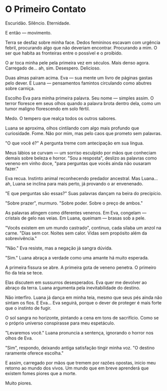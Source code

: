 # O Primeiro Contato

Escuridão. Silêncio. Eternidade.

E então — movimento.

Terra se desfaz sobre minha face. Dedos femininos escavam com urgência febril, procurando algo que não deveriam encontrar. Procurando a mim. O ser que habita as fronteiras entre o possível e o proibido.

O ar toca minha pele pela primeira vez em séculos. Mais denso agora. Carregado de... ah, sim. Desespero. Delicioso.

Duas almas pairam acima. Eva — sua mente um livro de páginas gastas pelo dever. E Luana — pensamentos famintos circulando como abutres sobre carniça.

Escolho Eva para minha primeira palavra. Seu nome — simples assim. O terror floresce em seus olhos quando a palavra brota dentro dela, como um tumor maligno florescendo em solo fértil.

Medo. O tempero que realça todos os outros sabores.

Luana se aproxima, olhos cintilando com algo mais profundo que curiosidade. Fome. Não por mim, mas pelo caos que prometo sem palavras.

"O que você é?" A pergunta treme com antecipação em sua língua.

Meus lábios se curvam — um sorriso esculpido por mãos que conheciam demais sobre beleza e horror. "Sou a resposta", deslizo as palavras como veneno em vinho doce, "para perguntas que vocês ainda não ousaram fazer."

Eva recua. Instinto animal reconhecendo predador ancestral. Mas Luana... ah, Luana se inclina para mais perto, já provando o ar envenenado.

"E que perguntas são essas?" Suas palavras dançam na beira do precipício.

"Sobre prazer", murmuro. "Sobre poder. Sobre o preço de ambos."

As palavras atingem como diferentes venenos. Em Eva, congelam — cristais de gelo nas veias. Em Luana, queimam — brasas sob a pele.

"Vocês existem em um mundo castrado", continuo, cada sílaba um anzol na carne. "Dias sem cor. Noites sem calor. Vidas sem propósito além da sobrevivência."

"Não." Eva resiste, mas a negação já sangra dúvida.

"Sim." Luana abraça a verdade como uma amante há muito esperada.

A primeira fissura se abre. A primeira gota de veneno penetra. O primeiro fio da teia se tece.

Elas discutem em sussurros desesperados. Eva quer me devolver ao abraço da terra. Luana argumenta pela inevitabilidade do destino.

Não interfiro. Luana já dança em minha teia, mesmo que seus pés ainda não sintam os fios. E Eva... Eva seguirá, porque o dever de proteger é mais forte que o instinto de fugir.

O sol sangra no horizonte, pintando a cena em tons de sacrifício. Como se o próprio universo conspirasse para meu espetáculo.

"Levaremos você." Luana pronuncia a sentença, ignorando o horror nos olhos de Eva.

"Sim", respondo, deixando antiga satisfação tingir minha voz. "O destino raramente oferece escolha."

E assim, carregado por mãos que tremem por razões opostas, inicio meu retorno ao mundo dos vivos. Um mundo que em breve aprenderá que existem fomes piores que a morte.

Muito piores.

